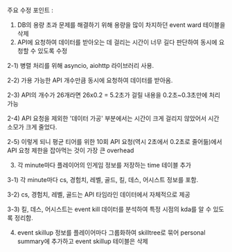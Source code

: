 주요 수정 포인트 :
1. DB의 용량 초과 문제를 해결하기 위해 용량을 많이 차지하던 event ward 테이블을 삭제
2. API에 요청하여 데이터를 받아오는 데 걸리는 시간이 너무 길다 판단하여 동시에 요청할 수 있도록 수정

2-1) 병렬 처리를 위해 asyncio, aiohttp 라이브러리 사용.

2-2) 가용 가능한 API 개수만큼 동시에 요청하여 데이터를 받아옴.

2-3) API의 개수가 26개라면 26x0.2 = 5.2초가 걸릴 내용을 0.2초~0.3초만에 처리 가능

2-4) API 요청을 제외한 '데이터 가공' 부분에서는 시간이 크게 걸리지 않았어서 시간 소모가 크게 줄었다.

2-5) 이렇게 되니 평균 티어를 위한 10회 API 요청(역시 2초에서 0.2초로 줄어듦)에서 API 요청 제한을 잡아먹는 것이 가장 큰 overhead

3. 각 minute마다 플레이어의 인게임 정보를 저장하는 time 테이블 추가

3-1) 각 minute마다 cs, 경험치, 레벨, 골드, 킬, 데스, 어시스트 정보를 포함.

3-2) cs, 경험치, 레벨, 골드는 API 타임라인 데이터에서 자체적으로 제공

3-3) 킬, 데스, 어시스트는 event kill 데이터를 분석하여 특정 시점의 kda를 알 수 있도록 정리함.

4. event skillup 정보를 플레이어마다 그룹화하여 skilltree로 묶어 personal summary에 추가하고 event skillup 테이블은 삭제
